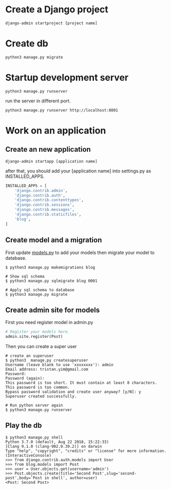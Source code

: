# Create a Django project

```shell
django-admin startproject [project name]
```

# Create db

```shell
python3 manage.py migrate
```

# Startup development server

```shell
python3 manage.py runserver
```

run the server in different port.
```shell
python3 manage.py runserver http://localhost:8001
```

# Work on an application

## Create an new application
```shell
django-admin startapp [application name]
```

after that, you should add your [application name] into settings.py as INSTALLED_APPS.

```python
INSTALLED_APPS = [
    'django.contrib.admin',
    'django.contrib.auth',
    'django.contrib.contenttypes',
    'django.contrib.sessions',
    'django.contrib.messages',
    'django.contrib.staticfiles',
    'blog',
]
```

## Create model and  a migration

First update [models.py](./blog/models.py) to add your models then migrate your model to database.

```shell
$ python3 manage.py makemigrations blog

# Show sql schema
$ python3 manage.py sqlmigrate blog 0001

# Apply sql schema to database
$ python3 manage.py migrate
```

## Create admin site for models

First you need register model in admin.py

```python
# Register your models here.
admin.site.register(Post)
```

Then you can create a super user
```shell
# create an superuser
$ python3  manage.py createsuperuser
Username (leave blank to use 'xxxxxxxx'): admin
Email address: tristan.yim@gmail.com
Password: 
Password (again): 
This password is too short. It must contain at least 8 characters.
This password is too common.
Bypass password validation and create user anyway? [y/N]: y
Superuser created successfully.

# Run python server again
$ python3 manage.py runserver
```

## Play the db

```shell
$ python3 manage.py shell
Python 3.7.0 (default, Aug 22 2018, 15:22:33) 
[Clang 9.1.0 (clang-902.0.39.2)] on darwin
Type "help", "copyright", "credits" or "license" for more information.
(InteractiveConsole)
>>> from django.contrib.auth.models import User
>>> from blog.models import Post
>>> user = User.objects.get(username='admin')
>>> Post.objects.create(title='Second Post',slug='second-post',body='Post in shell', author=user)
<Post: Second Post>
```